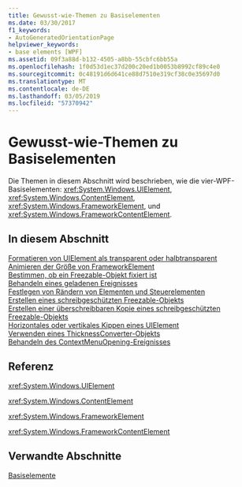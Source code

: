 ```yaml
---
title: Gewusst-wie-Themen zu Basiselementen
ms.date: 03/30/2017
f1_keywords:
- AutoGeneratedOrientationPage
helpviewer_keywords:
- base elements [WPF]
ms.assetid: 09f3a88d-b132-4505-a8bb-55cbfc6bb55a
ms.openlocfilehash: 1f0d53d1ec37d200c20ed1b0053b8992cf89c4e0
ms.sourcegitcommit: 0c48191d6d641ce88d7510e319cf38c0e35697d0
ms.translationtype: MT
ms.contentlocale: de-DE
ms.lasthandoff: 03/05/2019
ms.locfileid: "57370942"
---
```

# <a name="base-elements-how-to-topics"></a>Gewusst-wie-Themen zu Basiselementen
Die Themen in diesem Abschnitt wird beschrieben, wie die vier-WPF-Basiselementen: <xref:System.Windows.UIElement>, <xref:System.Windows.ContentElement>, <xref:System.Windows.FrameworkElement>, und <xref:System.Windows.FrameworkContentElement>.  
  
## <a name="in-this-section"></a>In diesem Abschnitt  
 [Formatieren von UIElement als transparent oder halbtransparent](how-to-make-a-uielement-transparent-or-semi-transparent.md)  
 [Animieren der Größe von FrameworkElement](how-to-animate-the-size-of-a-frameworkelement.md)  
 [Bestimmen, ob ein Freezable-Objekt fixiert ist](how-to-determine-whether-a-freezable-is-frozen.md)  
 [Behandeln eines geladenen Ereignisses](how-to-handle-a-loaded-event.md)  
 [Festlegen von Rändern von Elementen und Steuerelementen](how-to-set-margins-of-elements-and-controls.md)  
 [Erstellen eines schreibgeschützten Freezable-Objekts](how-to-make-a-freezable-read-only.md)  
 [Erstellen einer überschreibbaren Kopie eines schreibgeschützten Freezable-Objekts](how-to-obtain-a-writable-copy-of-a-read-only-freezable.md)  
 [Horizontales oder vertikales Kippen eines UIElement](how-to-flip-a-uielement-horizontally-or-vertically.md)  
 [Verwenden eines ThicknessConverter-Objekts](how-to-use-a-thicknessconverter-object.md)  
 [Behandeln des ContextMenuOpening-Ereignisses](how-to-handle-the-contextmenuopening-event.md)  
  
## <a name="reference"></a>Referenz  
 <xref:System.Windows.UIElement>  
  
 <xref:System.Windows.ContentElement>  
  
 <xref:System.Windows.FrameworkElement>  
  
 <xref:System.Windows.FrameworkContentElement>  
  
## <a name="related-sections"></a>Verwandte Abschnitte  
 [Basiselemente](base-elements.md)
